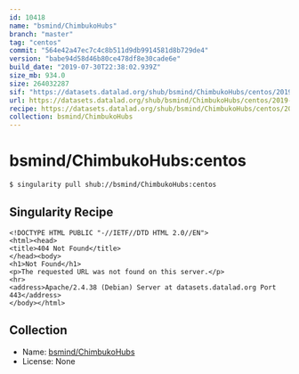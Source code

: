 ```yaml
---
id: 10418
name: "bsmind/ChimbukoHubs"
branch: "master"
tag: "centos"
commit: "564e42a47ec7c4c8b511d9db9914581d8b729de4"
version: "babe94d58d46b80ce478df8e30cade6e"
build_date: "2019-07-30T22:38:02.939Z"
size_mb: 934.0
size: 264032287
sif: "https://datasets.datalad.org/shub/bsmind/ChimbukoHubs/centos/2019-07-30-564e42a4-babe94d5/babe94d58d46b80ce478df8e30cade6e.sif"
url: https://datasets.datalad.org/shub/bsmind/ChimbukoHubs/centos/2019-07-30-564e42a4-babe94d5/
recipe: https://datasets.datalad.org/shub/bsmind/ChimbukoHubs/centos/2019-07-30-564e42a4-babe94d5/Singularity
collection: bsmind/ChimbukoHubs
---
```


# bsmind/ChimbukoHubs:centos

```bash
$ singularity pull shub://bsmind/ChimbukoHubs:centos
```

## Singularity Recipe

```singularity
<!DOCTYPE HTML PUBLIC "-//IETF//DTD HTML 2.0//EN">
<html><head>
<title>404 Not Found</title>
</head><body>
<h1>Not Found</h1>
<p>The requested URL was not found on this server.</p>
<hr>
<address>Apache/2.4.38 (Debian) Server at datasets.datalad.org Port 443</address>
</body></html>
```

## Collection

 - Name: [bsmind/ChimbukoHubs](https://github.com/bsmind/ChimbukoHubs)
 - License: None

